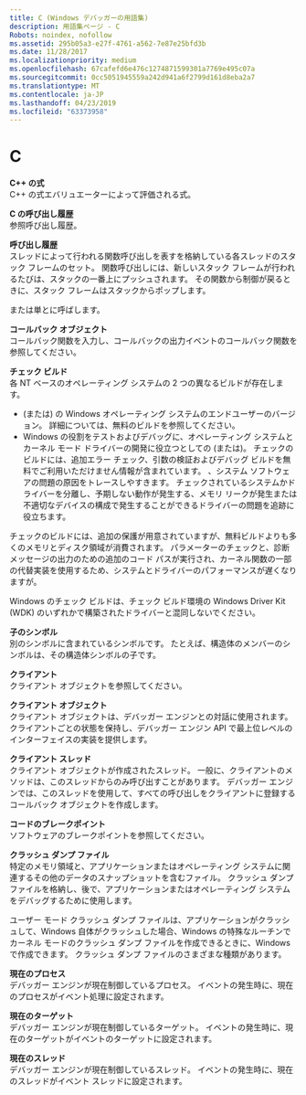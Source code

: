 ```yaml
---
title: C (Windows デバッガーの用語集)
description: 用語集ページ - C
Robots: noindex, nofollow
ms.assetid: 295b05a3-e27f-4761-a562-7e87e25bfd3b
ms.date: 11/28/2017
ms.localizationpriority: medium
ms.openlocfilehash: 67cafefd6e476c1274871599301a7769e495c07a
ms.sourcegitcommit: 0cc5051945559a242d941a6f2799d161d8eba2a7
ms.translationtype: MT
ms.contentlocale: ja-JP
ms.lasthandoff: 04/23/2019
ms.locfileid: "63373958"
---
```

# <a name="c"></a>C


<span id="c___expression"></span><span id="C___EXPRESSION"></span>**C++ の式**  
C++ の式エバリュエーターによって評価される式。

<span id="c_call_stack"></span><span id="C_CALL_STACK"></span>**C の呼び出し履歴**  
参照呼び出し履歴。

<span id="call_stack"></span><span id="CALL_STACK"></span>**呼び出し履歴**  
スレッドによって行われる関数呼び出しを表すを格納している各スレッドのスタック フレームのセット。 関数呼び出しには、新しいスタック フレームが行われるたびは、スタックの一番上にプッシュされます。 その関数から制御が戻るときに、スタック フレームはスタックからポップします。

または単とに呼ばします。

<span id="callback_object"></span><span id="CALLBACK_OBJECT"></span>**コールバック オブジェクト**  
コールバック関数を入力し、コールバックの出力イベントのコールバック関数を参照してください。

<span id="checked_build"></span><span id="CHECKED_BUILD"></span>**チェック ビルド**  
各 NT ベースのオペレーティング システムの 2 つの異なるビルドが存在します。

-   (または) の Windows オペレーティング システムのエンドユーザーのバージョン。 詳細については、無料のビルドを参照してください。
-   Windows の役割をテストおよびデバッグに、オペレーティング システムとカーネル モード ドライバーの開発に役立つとしての (または)。 チェックのビルドには、追加エラー チェック、引数の検証およびデバッグ ビルドを無料でご利用いただけません情報が含まれています。 、システム ソフトウェアの問題の原因をトレースしやすきます。 チェックされているシステムかドライバーを分離し、予期しない動作が発生する、メモリ リークが発生または不適切なデバイスの構成で発生することができるドライバーの問題を追跡に役立ちます。

チェックのビルドには、追加の保護が用意されていますが、無料ビルドよりも多くのメモリとディスク領域が消費されます。 パラメーターのチェックと、診断メッセージの出力のための追加のコード パスが実行され、カーネル関数の一部の代替実装を使用するため、システムとドライバーのパフォーマンスが遅くなりますが。

Windows のチェック ビルドは、チェック ビルド環境の Windows Driver Kit (WDK) のいずれかで構築されたドライバーと混同しないでください。

<span id="child_symbol"></span><span id="CHILD_SYMBOL"></span>**子のシンボル**  
別のシンボルに含まれているシンボルです。 たとえば、構造体のメンバーのシンボルは、その構造体シンボルの子です。

<span id="client"></span><span id="CLIENT"></span>**クライアント**  
クライアント オブジェクトを参照してください。

<span id="client_object"></span><span id="CLIENT_OBJECT"></span>**クライアント オブジェクト**  
クライアント オブジェクトは、デバッガー エンジンとの対話に使用されます。 クライアントごとの状態を保持し、デバッガー エンジン API で最上位レベルのインターフェイスの実装を提供します。

<span id="client_thread"></span><span id="CLIENT_THREAD"></span>**クライアント スレッド**  
クライアント オブジェクトが作成されたスレッド。 一般に、クライアントのメソッドは、このスレッドからのみ呼び出すことがあります。 デバッガー エンジンでは、このスレッドを使用して、すべての呼び出しをクライアントに登録するコールバック オブジェクトを作成します。

<span id="code_breakpoint"></span><span id="CODE_BREAKPOINT"></span>**コードのブレークポイント**  
ソフトウェアのブレークポイントを参照してください。

<span id="crash_dump_file"></span><span id="CRASH_DUMP_FILE"></span>**クラッシュ ダンプ ファイル**  
特定のメモリ領域と、アプリケーションまたはオペレーティング システムに関連するその他のデータのスナップショットを含むファイル。 クラッシュ ダンプ ファイルを格納し、後で、アプリケーションまたはオペレーティング システムをデバッグするために使用します。

ユーザー モード クラッシュ ダンプ ファイルは、アプリケーションがクラッシュして、Windows 自体がクラッシュした場合、Windows の特殊なルーチンでカーネル モードのクラッシュ ダンプ ファイルを作成できるときに、Windows で作成できます。 クラッシュ ダンプ ファイルのさまざまな種類があります。

<span id="current_process"></span><span id="CURRENT_PROCESS"></span>**現在のプロセス**  
デバッガー エンジンが現在制御しているプロセス。 イベントの発生時に、現在のプロセスがイベント処理に設定されます。

<span id="current_target"></span><span id="CURRENT_TARGET"></span>**現在のターゲット**  
デバッガー エンジンが現在制御しているターゲット。 イベントの発生時に、現在のターゲットがイベントのターゲットに設定されます。

<span id="current_thread"></span><span id="CURRENT_THREAD"></span>**現在のスレッド**  
デバッガー エンジンが現在制御しているスレッド。 イベントの発生時に、現在のスレッドがイベント スレッドに設定されます。

 

 





